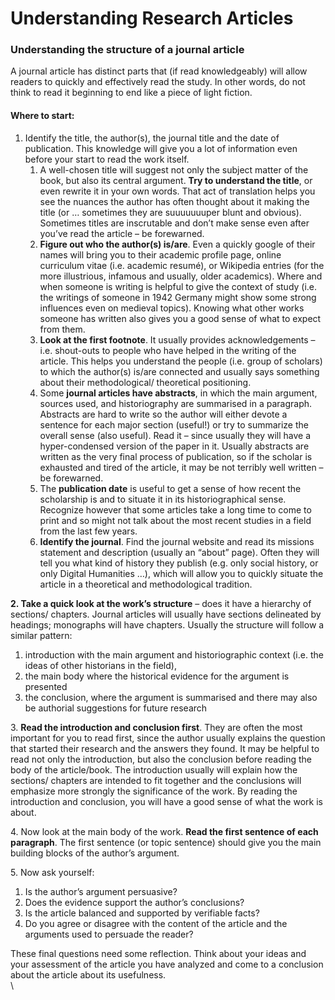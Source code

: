 # Understanding Research Articles

### **Understanding the structure of a journal article** <a href="#understanding-the-structure-of-a-journal-article" id="understanding-the-structure-of-a-journal-article"></a>

A journal article has distinct parts that (if read knowledgeably) will allow readers to quickly and effectively read the study. In other words, do not think to read it beginning to end like a piece of light fiction.

#### Where to start: <a href="#where-to-start" id="where-to-start"></a>

1. Identify the title, the author(s), the journal title and the date of publication. This knowledge will give you a lot of information even before your start to read the work itself.
   1. A well-chosen title will suggest not only the subject matter of the book, but also its central argument. **Try to understand the title**, or even rewrite it in your own words. That act of translation helps you see the nuances the author has often thought about it making the title (or … sometimes they are suuuuuuuper blunt and obvious). Sometimes titles are inscrutable and don’t make sense even after you’ve read the article – be forewarned.
   2. **Figure out who the author(s) is/are**. Even a quickly google of their names will bring you to their academic profile page, online curriculum vitae (i.e. academic resumé), or Wikipedia entries (for the more illustrious, infamous and usually, older academics). Where and when someone is writing is helpful to give the context of study (i.e. the writings of someone in 1942 Germany might show some strong influences even on medieval topics). Knowing what other works someone has written also gives you a good sense of what to expect from them.
   3. **Look at the first footnote**. It usually provides acknowledgements – i.e. shout-outs to people who have helped in the writing of the article. This helps you understand the people (i.e. group of scholars) to which the author(s) is/are connected and usually says something about their methodological/ theoretical positioning.
   4. Some **journal articles have abstracts**, in which the main argument, sources used, and historiography are summarised in a paragraph. Abstracts are hard to write so the author will either devote a sentence for each major section (useful!) or try to summarize the overall sense (also useful). Read it – since usually they will have a hyper-condensed version of the paper in it. Usually abstracts are written as the very final process of publication, so if the scholar is exhausted and tired of the article, it may be not terribly well written – be forewarned.
   5. The **publication date** is useful to get a sense of how recent the scholarship is and to situate it in its historiographical sense. Recognize however that some articles take a long time to come to print and so might not talk about the most recent studies in a field from the last few years.
   6. **Identify the journal**. Find the journal website and read its missions statement and description (usually an “about” page). Often they will tell you what kind of history they publish (e.g. only social history, or only Digital Humanities …), which will allow you to quickly situate the article in a theoretical and methodological tradition.

**2. Take a quick look at the work’s structure** – does it have a hierarchy of sections/ chapters. Journal articles will usually have sections delineated by headings; monographs will have chapters. Usually the structure will follow a similar pattern:

1. introduction with the main argument and historiographic context (i.e. the ideas of other historians in the field),
2. the main body where the historical evidence for the argument is presented
3. the conclusion, where the argument is summarised and there may also be authorial suggestions for future research

3\. **Read the introduction and conclusion first**. They are often the most important for you to read first, since the author usually explains the question that started their research and the answers they found. It may be helpful to read not only the introduction, but also the conclusion before reading the body of the article/book. The introduction usually will explain how the sections/ chapters are intended to fit together and the conclusions will emphasize more strongly the significance of the work. By reading the introduction and conclusion, you will have a good sense of what the work is about.

4\. Now look at the main body of the work. **Read the first sentence of each paragraph**. The first sentence (or topic sentence) should give you the main building blocks of the author’s argument.

5\. Now ask yourself:

1. Is the author’s argument persuasive?
2. Does the evidence support the author’s conclusions?
3. Is the article balanced and supported by verifiable facts?
4. Do you agree or disagree with the content of the article and the arguments used to persuade the reader?

These final questions need some reflection. Think about your ideas and your assessment of the article you have analyzed and come to a conclusion about the article about its usefulness.\
\
